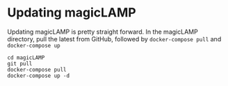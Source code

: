 # Updating magicLAMP

Updating magicLAMP is pretty straight forward. In the magicLAMP directory,
pull the latest from GitHub, followed by ```docker-compose pull``` and ```docker-compose up```

```
cd magicLAMP
git pull
docker-compose pull
docker-compose up -d
```